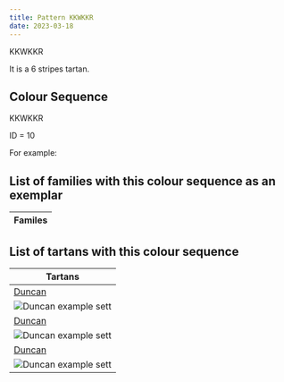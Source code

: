 ```yaml
---
title: Pattern KKWKKR
date: 2023-03-18
---
```

KKWKKR

It is a 6 stripes tartan.


## Colour Sequence
KKWKKR

ID = 10 

For example:


## List of families with this colour sequence as an exemplar

| Familes |
|---------------|


## List of tartans with this colour sequence

| Tartans |
|---------------|
| [Duncan](/tartans/k/4/g21/n3/g21/db21/r/4)||
|![Duncan example sett](/variants//k/4/g21/n3/g21/db21/r/4-db000064-g004c00-k000000-nd0d0d0-rc80000/sett.png)|
| [Duncan](/tartans/dr/8/db42/dg42/n6/dg42/k/8)||
|![Duncan example sett](/variants//dr/8/db42/dg42/n6/dg42/k/8-db000052-dg11450d-draa0000-k000000-naaaaaa/sett.png)|
| [Duncan](/tartans/dr/4/db21/dg21/n3/dg21/k/4)||
|![Duncan example sett](/variants//dr/4/db21/dg21/n3/dg21/k/4-db000052-dg11450d-draa0000-k000000-naaaaaa/sett.png)|
